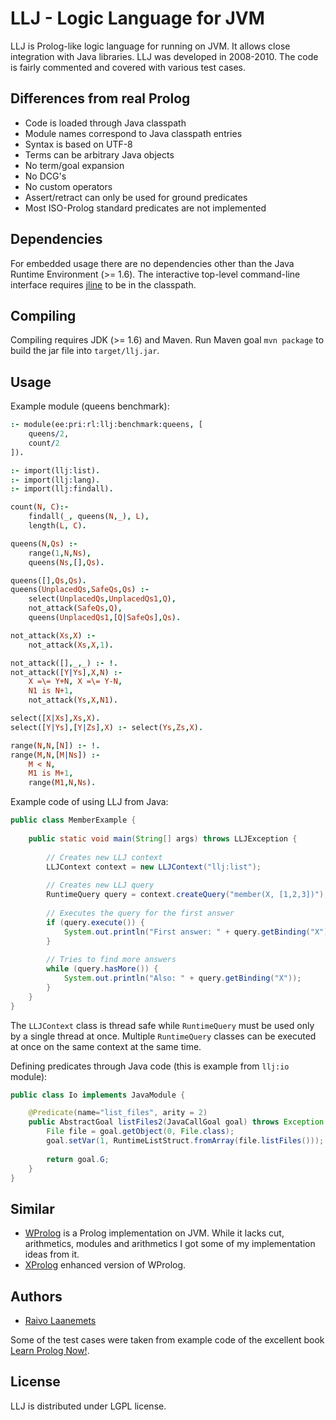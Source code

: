 LLJ - Logic Language for JVM
============================

LLJ is Prolog-like logic language for running on JVM. It allows close
integration with Java libraries. LLJ was developed in 2008-2010. The
code is fairly commented and covered with various test cases.

Differences from real Prolog
----------------------------

* Code is loaded through Java classpath
* Module names correspond to Java classpath entries
* Syntax is based on UTF-8
* Terms can be arbitrary Java objects
* No term/goal expansion
* No DCG's
* No custom operators
* Assert/retract can only be used for ground predicates
* Most ISO-Prolog standard predicates are not implemented

Dependencies
------------

For embedded usage there are no dependencies other than the Java Runtime Environment (>= 1.6). The
interactive top-level command-line interface requires [jline](http://jline.sourceforge.net/) to be
in the classpath.

Compiling
---------

Compiling requires JDK (>= 1.6) and Maven. Run Maven goal `mvn package` to build the jar
file into `target/llj.jar`.

Usage
-----

Example module (queens benchmark):

```prolog
:- module(ee:pri:rl:llj:benchmark:queens, [
	queens/2,
	count/2
]).

:- import(llj:list).
:- import(llj:lang).
:- import(llj:findall).

count(N, C):-
	findall(_, queens(N,_), L),
	length(L, C).

queens(N,Qs) :-
	range(1,N,Ns),
	queens(Ns,[],Qs).

queens([],Qs,Qs).
queens(UnplacedQs,SafeQs,Qs) :-
	select(UnplacedQs,UnplacedQs1,Q),
	not_attack(SafeQs,Q),
	queens(UnplacedQs1,[Q|SafeQs],Qs).

not_attack(Xs,X) :-
	not_attack(Xs,X,1).

not_attack([],_,_) :- !.
not_attack([Y|Ys],X,N) :-
	X =\= Y+N, X =\= Y-N,
	N1 is N+1,
	not_attack(Ys,X,N1).

select([X|Xs],Xs,X).
select([Y|Ys],[Y|Zs],X) :- select(Ys,Zs,X).

range(N,N,[N]) :- !.
range(M,N,[M|Ns]) :-
	M < N,
	M1 is M+1,
	range(M1,N,Ns).
```

Example code of using LLJ from Java:

```java
public class MemberExample {
	
	public static void main(String[] args) throws LLJException {
	
		// Creates new LLJ context
		LLJContext context = new LLJContext("llj:list");
		
		// Creates new LLJ query
		RuntimeQuery query = context.createQuery("member(X, [1,2,3])");
		
		// Executes the query for the first answer
		if (query.execute()) {
			System.out.println("First answer: " + query.getBinding("X"));
		}
		
		// Tries to find more answers
		while (query.hasMore()) {
			System.out.println("Also: " + query.getBinding("X"));
		}
	}
}
```

The `LLJContext` class is thread safe while `RuntimeQuery` must be used only by a single
thread at once. Multiple `RuntimeQuery` classes can be executed at once on the same context
at the same time.

Defining predicates through Java code (this is example from `llj:io` module):

```java
public class Io implements JavaModule {

	@Predicate(name="list_files", arity = 2)
	public AbstractGoal listFiles2(JavaCallGoal goal) throws Exception {
		File file = goal.getObject(0, File.class);
		goal.setVar(1, RuntimeListStruct.fromArray(file.listFiles()));
		
		return goal.G;
	}
}
```

Similar
-------

* [WProlog](http://waitaki.otago.ac.nz/~michael/wp/) is a Prolog implementation on JVM.
  While it lacks cut, arithmetics, modules and arithmetics I got some of my implementation ideas from it.
* [XProlog](http://www.iro.umontreal.ca/~vaucher/XProlog/AA_README) enhanced version of WProlog.

Authors
-------

* [Raivo Laanemets](https://github.com/rla)

Some of the test cases were taken from example code
of the excellent book [Learn Prolog Now!](http://www.learnprolognow.org/).

License
-------

LLJ is distributed under LGPL license.